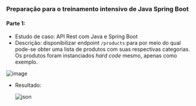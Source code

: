 ### Preparação para o treinamento intensivo de Java Spring Boot

#### Parte 1:
  - Estudo de caso: API Rest com Java e Spring Boot
  - Descrição: disponibilizar endpoint `/products` para por meio do qual pode-se obter uma lista de produtos com suas respectivas categorias. Os produtos foram instanciados *hard code* mesmo, apenas como exemplo. 
  
  ![image](https://user-images.githubusercontent.com/37541973/236012230-bd14021d-d87e-4872-af9e-ce2ba04e27ec.png)
  
  - Resultado: 
  
     ![json](https://user-images.githubusercontent.com/37541973/236013101-0a99a79c-4bc0-4ecd-bb18-186d3a059c13.png)
